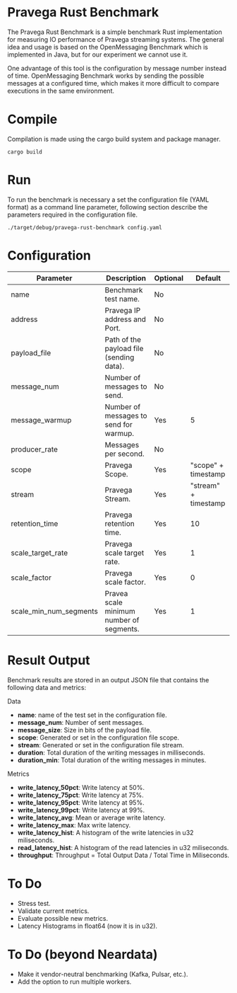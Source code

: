 # Pravega Rust Benchmark

The Pravega Rust Benchmark is a simple benchmark Rust implementation for measuring IO performance of Pravega streaming systems. The general idea and usage is based on the OpenMessaging Benchmark which is implemented in Java, but for our experiment we cannot use it.

One advantage of this tool is the configuration by message number instead of time. OpenMessaging Benchmark works by sending the possible messages at a configured time, which makes it more difficult to compare executions in the same environment.

# Compile

Compilation is made using the cargo build system and package manager.

```
cargo build
```

# Run

To run the benchmark is necessary a set the configuration file (YAML format) as a command line parameter, following section describe the parameters required in the configuration file.

```
./target/debug/pravega-rust-benchmark config.yaml
```

# Configuration

| Parameter              | Description                              | Optional | Default |
| ---------------------- | ---------------------------------------- | -------- | ------- |
| name                   | Benchmark test name.                     | No       | |
| address                | Pravega IP address and Port.             | No       | |
| payload_file           | Path of the payload file (sending data). | No       | |
| message_num            | Number of messages to send.              | No       | |
| message_warmup         | Number of messages to send for warmup.   | Yes      | 5 |
| producer_rate          | Messages per second.                     | No       | |
| scope                  | Pravega Scope.                           | Yes      | "scope" + timestamp |
| stream                 | Pravega Stream.                          | Yes      | "stream" + timestamp |
| retention_time         | Pravega retention time.                  | Yes      | 10 |
| scale_target_rate      | Pravega scale target rate.               | Yes      | 1 |
| scale_factor           | Pravega scale factor.                    | Yes      | 0 |
| scale_min_num_segments | Pravea scale minimum number of segments. | Yes      | 1 |

# Result Output

Benchmark results are stored in an output JSON file that contains the following data and metrics:

Data
- **name**: name of the test set in the configuration file.
- **message_num**: Number of sent messages.
- **message_size**: Size in bits of the payload file.
- **scope**: Generated or set in the configuration file scope.
- **stream**: Generated or set in the configuration file stream.
- **duration**: Total duration of the writing messages in milliseconds.
- **duration_min**: Total duration of the writing messages in minutes.

Metrics
- **write_latency_50pct**: Write latency at 50%.
- **write_latency_75pct**: Write latency at 75%.
- **write_latency_95pct**: Write latency at 95%.
- **write_latency_99pct**: Write latency at 99%.
- **write_latency_avg**: Mean or average write latency.
- **write_latency_max**: Max write latency.
- **write_latency_hist**: A histogram of the write latencies in u32 miliseconds.
- **read_latency_hist**: A histogram of the read latencies in u32 miliseconds.
- **throughput**: Throughput = Total Output Data / Total Time in Miliseconds.

# To Do

- Stress test.
- Validate current metrics.
- Evaluate possible new metrics.
- Latency Histograms in float64 (now it is in u32).

# To Do (beyond Neardata)

- Make it vendor-neutral benchmarking (Kafka, Pulsar, etc.).
- Add the option to run multiple workers.